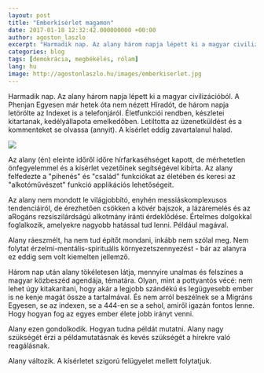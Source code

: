 ```yaml
---
layout: post
title: "Emberkísérlet magamon"
date: 2017-01-18 12:32:42.000000000 +00:00
author: agoston_laszlo
excerpt: "Harmadik nap. Az alany három napja lépett ki a magyar civilizációból. A Phenjan Egyesen már hetek óta nem nézett Híradót, de három napja letörölte az Indexet is a telefonjáról. Életfunkciói rendben, készletei kitartanak, kedélyállapota emelkedőben."
categories: blog
tags: [demokrácia, megbékélés, rólam]
lang: hu
image: http://agostonlaszlo.hu/images/emberkiserlet.jpg
---
```

Harmadik nap. Az alany három napja lépett ki a magyar civilizációból. A Phenjan Egyesen már hetek óta nem nézett Híradót, de három napja letörölte az Indexet is a telefonjáról. Életfunkciói rendben, készletei kitartanak, kedélyállapota emelkedőben.
Letiltotta az üzenetküldést és a kommenteket se olvassa (annyit). A kísérlet eddig zavartalanul halad.

![](http://agostonlaszlo.hu/images/emberkiserlet.jpg)

Az alany (én) eleinte időről időre hírfarkaséhséget kapott, de mérhetetlen önfegyelemmel és a kísérlet vezetőinek segítségével kibírta. Az alany felfedezte a "pihenés" és "család" funkciókat az életében és keresi az "alkotóművészet" funkció applikációs lehetőségeit.

Az alany nem mondott le világjobbító, enyhén messiáskomplexusos tendenciáiról, de érezhetően csökken a kövér bajszok, a lázáremelés és az aRogáns rezsiszilárdságú alkotmány iránti érdeklődése. Értelmes dolgokkal foglalkozik, amelyekre nagyobb hatással tud lenni. Például magával.

Alany ráeszmélt, ha nem tud építőt mondani, inkább nem szólal meg. Nem folytat érzelmi-mentális-spirituális környezetszennyezést - bár az alanyra ez eddig sem volt kiemelten jellemző.

Három nap után alany tökéletesen látja, mennyire unalmas és felszínes a magyar közbeszéd agendája, tématára. Olyan, mint a pottyantós vécé: nem lehet úgy kitakarítani, hogy akár a legjobb szándékú és legügyesebb ember is ne kenje magát össze a tartalmával.
És nem arról beszélnek se a Migráns Egyesen, se az indexen, se a 444-en se a sehol, amiről igazán fontos lenne. Hogy hogyan fog az egyes ember élete jobb irányt venni.

Alany ezen gondolkodik. Hogyan tudna példát mutatni. Alany nagy szükségét érzi a példamutatásnak és kevés szükségét a hírekre való reagálásnak.

Alany változik. A kísérletet szigorú felügyelet mellett folytatjuk.
